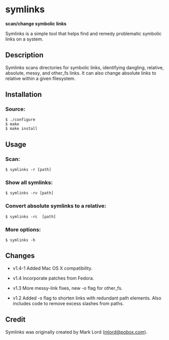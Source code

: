symlinks
========
**scan/change symbolic links**

Symlinks is a simple tool that helps find and remedy problematic symbolic links on a system.


Description
-----------

Symlinks scans directories for symbolic links, identifying dangling, relative, absolute, messy, and other_fs links.  It can also change absolute links to relative within a given filesystem.


Installation
------------

### Source:

    $ ./configure
    $ make
    $ make install


Usage
-----

### Scan:

    $ symlinks -r [path]


### Show all symlinks:

    $ symlinks -rv [path]


### Convert absolute symlinks to a relative:

    $ symlinks -rc  [path]


### More options:

    $ symlinks -h


Changes
-------

* v1.4-1
Added Mac OS X compatibility.

* v1.4 
Incorporate patches from Fedora.

* v1.3
More messy-link fixes, new -o flag for other_fs.

* v1.2 
Added -s flag to shorten links with redundant path elements.  Also includes code to remove excess slashes from paths.


Credit
------

Symlinks was originally created by Mark Lord (mlord@pobox.com).